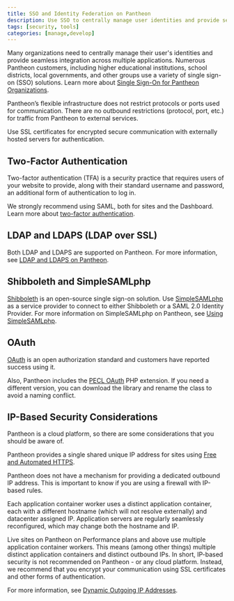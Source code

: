 ```yaml
---
title: SSO and Identity Federation on Pantheon
description: Use SSO to centrally manage user identities and provide seamless integration across multiple applications.
tags: [security, tools]
categories: [manage,develop]
---
```

Many organizations need to centrally manage their user's identities and provide seamless integration across multiple applications. Numerous Pantheon customers, including higher educational institutions, school districts, local governments, and other groups use a variety of single sign-on (SSO) solutions. Learn more about [Single Sign-On for Pantheon Organizations](/sso-organizations/).

Pantheon’s flexible infrastructure does not restrict protocols or ports used for communication. There are no outbound restrictions (protocol, port, etc.) for traffic from Pantheon to external services.

Use SSL certificates for encrypted secure communication with externally hosted servers for authentication.

## Two-Factor Authentication
Two-factor authentication (TFA) is a security practice that requires users of your website to provide, along with their standard username and password, an additional form of authentication to log in.

We strongly recommend using SAML, both for sites and the Dashboard. Learn more about [two-factor authentication](/guides/two-factor-authentication/).

## LDAP and LDAPS (LDAP over SSL)

Both LDAP and LDAPS are supported on Pantheon. For more information, see [LDAP and LDAPS on Pantheon](/ldap-and-ldaps/).

## Shibboleth and SimpleSAMLphp

[Shibboleth](https://shibboleth.net/) is an open-source single sign-on solution. Use [SimpleSAMLphp](https://simplesamlphp.org/) as a service provider to connect to either Shibboleth or a SAML 2.0 Identity Provider. For more information on SimpleSAMLphp on Pantheon, see [Using SimpleSAMLphp](/shibboleth-sso).

## OAuth

[OAuth](https://oauth.net/) is an open authorization standard and customers have reported success using it.  

Also, Pantheon includes the [PECL OAuth](http://us.php.net/oauth) PHP extension. If you need a different version, you can download the library and rename the class to avoid a naming conflict.

## IP-Based Security Considerations

Pantheon is a cloud platform, so there are some considerations that you should be aware of.  

Pantheon provides a single shared unique IP address for sites using [Free and Automated HTTPS](/https/).  

Pantheon does not have a mechanism for providing a dedicated outbound IP address. This is important to know if you are using a firewall with IP-based rules.  

Each application container worker uses a distinct application container, each with a different hostname (which will not resolve externally) and datacenter assigned IP. Application servers are regularly seamlessly reconfigured, which may change both the hostname and IP.  

Live sites on Pantheon on Performance plans and above use multiple application container workers. This means (among other things) multiple distinct application containers and distinct outbound IPs.  In short, IP-based security is not recommended on Pantheon - or any cloud platform. Instead, we recommend that you encrypt your communication using SSL certificates and other forms of authentication.

For more information, see [Dynamic Outgoing IP Addresses](/outgoing-ips).
